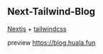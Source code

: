 ##    Next-Tailwind-Blog

[Nextjs](https://nextjs.org/)  + [tailwindcss](https://tailwindcss.com/) 

preview   https://blog.huala.fun